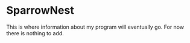 SparrowNest
===========
This is where information about my program will eventually go. For now there is nothing to add.
